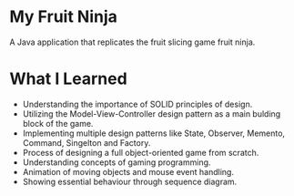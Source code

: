 # My Fruit Ninja

A Java application that replicates the fruit slicing game fruit ninja.

# What I Learned

* Understanding the importance of SOLID principles of design.
* Utilizing the Model-View-Controller design pattern as a main bulding block of the game.
* Implementing multiple design patterns like State, Observer, Memento, Command, Singelton and Factory.
* Process of designing a full object-oriented game from scratch.
* Understanding concepts of gaming programming.
* Animation of moving objects and mouse event handling.
* Showing essential behaviour through sequence diagram. 
